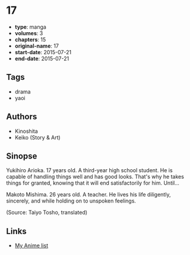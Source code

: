 # 17

-   **type**: manga
-   **volumes**: 3
-   **chapters**: 15
-   **original-name**: 17
-   **start-date**: 2015-07-21
-   **end-date**: 2015-07-21

## Tags

-   drama
-   yaoi

## Authors

-   Kinoshita
-   Keiko (Story & Art)

## Sinopse

Yukihiro Arioka. 17 years old. A third-year high school student. He is capable of handling things well and has good looks. That's why he takes things for granted, knowing that it will end satisfactorily for him. Until...

Makoto Mishima. 26 years old. A teacher. He lives his life diligently, sincerely, and while holding on to unspoken feelings.

(Source: Taiyo Tosho, translated)

## Links

-   [My Anime list](https://myanimelist.net/manga/116515/17)
